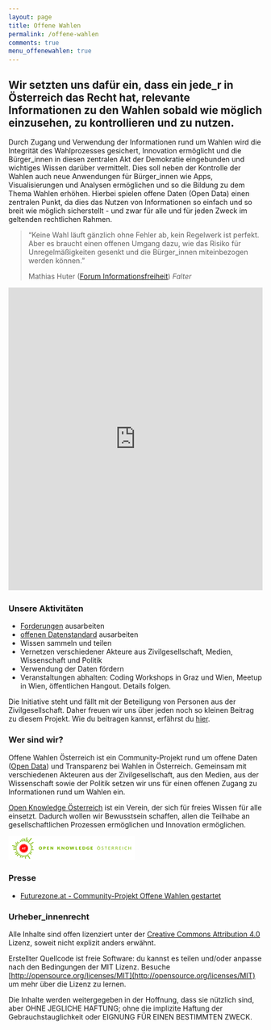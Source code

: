 ```yaml
---
layout: page
title: Offene Wahlen
permalink: /offene-wahlen
comments: true
menu_offenewahlen: true
---
```


<h2 class="text-center">Wir setzten uns dafür ein, dass ein jede_r in Österreich das Recht hat, relevante Informationen zu den Wahlen sobald wie möglich einzusehen, zu kontrollieren und zu nutzen.</h2>


Durch Zugang und Verwendung der Informationen rund um Wahlen wird die Integrität des Wahlprozesses gesichert, Innovation ermöglicht und die Bürger_innen in diesen zentralen Akt der Demokratie eingebunden und wichtiges Wissen darüber vermittelt. Dies soll neben der Kontrolle der Wahlen auch neue Anwendungen für Bürger_innen wie Apps, Visualisierungen und Analysen ermöglichen und so die Bildung zu dem Thema Wahlen erhöhen. Hierbei spielen offene Daten (Open Data) einen zentralen Punkt, da dies das Nutzen von Informationen so einfach und so breit wie möglich sicherstellt - und zwar für alle und für jeden Zweck im geltenden rechtlichen Rahmen.

<blockquote>
  <p>“Keine Wahl läuft gänzlich ohne Fehler ab, kein Regelwerk ist perfekt. Aber es braucht einen offenen Umgang dazu, wie das Risiko für Unregelmäßigkeiten gesenkt und die Bürger_innen miteinbezogen werden können.”</p>
  <footer>Mathias Huter (<a href="http://www.informationsfreiheit.at/" title="Forum Informationsfreiheit">Forum Informationsfreiheit</a>) <cite title="Falter">Falter</cite></footer>
</blockquote>

<iframe width="100%" height="600" src="https://www.youtube.com/embed/LMK99tF9xYo" frameborder="0" allowfullscreen></iframe>

### Unsere Aktivitäten

- [Forderungen](/forderungen-v1) ausarbeiten
- [offenen Datenstandard](/forderungen-v1) ausarbeiten
- Wissen sammeln und teilen
- Vernetzen verschiedener Akteure aus Zivilgesellschaft, Medien, Wissenschaft und Politik
- Verwendung der Daten fördern
- Veranstaltungen abhalten: Coding Workshops in Graz und Wien, Meetup in Wien, öffentlichen Hangout. Details folgen.

Die Initiative steht und fällt mit der Beteiligung von Personen aus der Zivilgesellschaft. Daher freuen wir uns über jeden noch so kleinen Beitrag zu diesem Projekt. Wie du beitragen kannst, erfährst du [hier](/beitragen).

### Wer sind wir?

Offene Wahlen Österreich ist ein Community-Projekt rund um offene Daten ([Open Data](https://okfn.org/opendata/)) und Transparenz bei Wahlen in Österreich. Gemeinsam mit verschiedenen Akteuren aus der Zivilgesellschaft, aus den Medien, aus der Wissenschaft sowie der Politik setzen wir uns für einen offenen Zugang zu Informationen rund um Wahlen ein.

[Open Knowledge Österreich](http://okfn.at/) ist ein Verein, der sich für freies Wissen für alle einsetzt. Dadurch wollen wir Bewusstsein schaffen, allen die Teilhabe an gesellschaftlichen Prozessen ermöglichen und Innovation ermöglichen.

![Open Knowledge Österreich](/assets/logos/logo-ok-at-weiss-farbe.png)

### Presse
- [Futurezone.at - Community-Projekt Offene Wahlen gestartet](https://futurezone.at/netzpolitik/community-projekt-offene-wahlen-gestartet/219.250.524)

### Urheber_innenrecht
Alle Inhalte sind offen lizenziert unter der [Creative Commons Attribution 4.0](http://creativecommons.org/licenses/by/4.0/) Lizenz, soweit nicht explizit anders erwähnt.

Erstellter Quellcode ist freie Software: du kannst es teilen und/oder anpasse nach den Bedingungen der MIT Lizenz. Besuche [http://opensource.org/licenses/MIT](http://opensource.org/licenses/MIT) um mehr über die Lizenz zu lernen.

Die Inhalte werden weitergegeben in der Hoffnung, dass sie nützlich sind, aber OHNE JEGLICHE HAFTUNG; ohne die implizite Haftung der Gebrauchstauglichkeit oder EIGNUNG FÜR EINEN BESTIMMTEN ZWECK.
